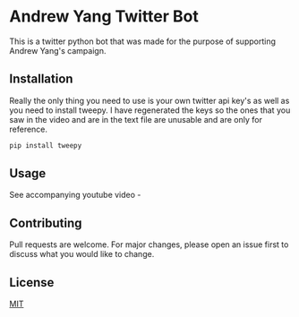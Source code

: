 # Andrew Yang Twitter Bot

This is a twitter python bot that was made for the purpose of supporting Andrew Yang's campaign. 

## Installation

Really the only thing you need to use is your own twitter api key's as well as you need to install tweepy. I have regenerated the keys so the ones that you saw in the video and are in the text file are unusable and are only for reference. 

```bash
pip install tweepy
```

## Usage

See accompanying youtube video - 

## Contributing
Pull requests are welcome. For major changes, please open an issue first to discuss what you would like to change.


## License
[MIT](https://choosealicense.com/licenses/mit/)
